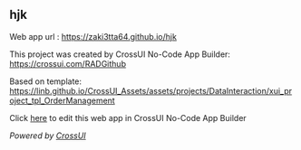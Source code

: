 ## hjk
Web app url : https://zaki3tta64.github.io/hjk

This project was created by CrossUI No-Code App Builder: https://crossui.com/RADGithub

Based on template: https://linb.github.io/CrossUI_Assets/assets/projects/DataInteraction/xui_project_tpl_OrderManagement

Click [here](https://crossui.com/RADGithub/#!from=github&owner=zaki3tta64&repo=hjk) to edit this web app in CrossUI No-Code App Builder

<i>Powered by [CrossUI](https://crossui.com)</i>
